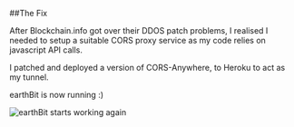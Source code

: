 ##The Fix

After Blockchain.info got over their DDOS patch problems, I realised I needed to setup a suitable CORS proxy service as my code relies on javascript API calls.

I patched and deployed a version of CORS-Anywhere, to Heroku to act as my tunnel.

earthBit is now running :)

![earthBit starts working again](http://i.imgur.com/RENLhvx.jpg)
